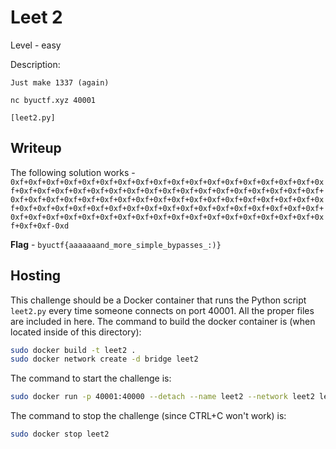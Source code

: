 # Leet 2
Level - easy

Description:
```
Just make 1337 (again)

nc byuctf.xyz 40001

[leet2.py]
```

## Writeup
The following solution works - `0xf+0xf+0xf+0xf+0xf+0xf+0xf+0xf+0xf+0xf+0xf+0xf+0xf+0xf+0xf+0xf+0xf+0xf+0xf+0xf+0xf+0xf+0xf+0xf+0xf+0xf+0xf+0xf+0xf+0xf+0xf+0xf+0xf+0xf+0xf+0xf+0xf+0xf+0xf+0xf+0xf+0xf+0xf+0xf+0xf+0xf+0xf+0xf+0xf+0xf+0xf+0xf+0xf+0xf+0xf+0xf+0xf+0xf+0xf+0xf+0xf+0xf+0xf+0xf+0xf+0xf+0xf+0xf+0xf+0xf+0xf+0xf+0xf+0xf+0xf+0xf+0xf+0xf+0xf+0xf+0xf+0xf+0xf+0xf+0xf+0xf+0xf+0xf+0xf+0xf-0xd`

**Flag** - `byuctf{aaaaaaand_more_simple_bypasses_:)}`

## Hosting
This challenge should be a Docker container that runs the Python script `leet2.py` every time someone connects on port 40001. All the proper files are included in here. The command to build the docker container is (when located inside of this directory):

```bash
sudo docker build -t leet2 .
sudo docker network create -d bridge leet2
```

The command to start the challenge is:

```bash
sudo docker run -p 40001:40000 --detach --name leet2 --network leet2 leet2:latest
```

The command to stop the challenge (since CTRL+C won't work) is:

```bash
sudo docker stop leet2
```